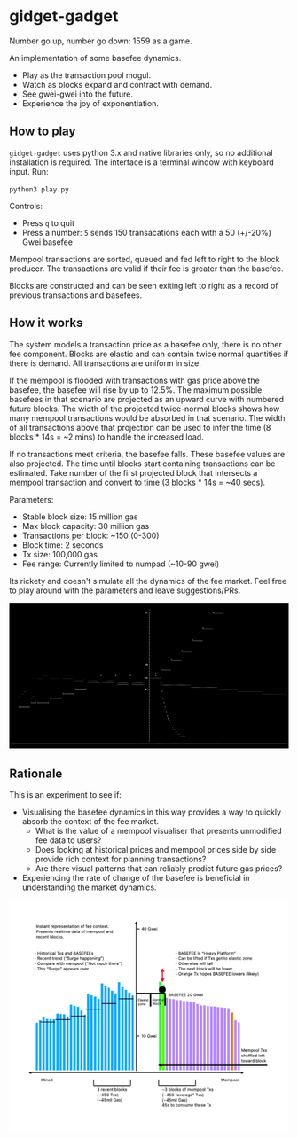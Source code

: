 # gidget-gadget

Number go up, number go down: 1559 as a game.

An implementation of some basefee dynamics.

- Play as the transaction pool mogul.
- Watch as blocks expand and contract with demand.
- See gwei-gwei into the future.
- Experience the joy of exponentiation.

## How to play

``gidget-gadget`` uses python 3.x and native libraries only, so no
additional installation is required. The interface is a terminal window
with keyboard input. Run:

``python3 play.py``

Controls:
- Press `q` to quit
- Press a number: `5` sends 150 transacations each with a 50 (+/-20%) Gwei basefee

Mempool transactions are sorted, queued and fed left to right to the block producer. The transactions are valid if their fee is greater than the basefee.

Blocks are constructed and can be seen exiting left to right as a record of previous transactions and basefees.

## How it works

The system models a transaction price as a basefee only, there is no other fee component. Blocks are elastic and can contain twice normal quantities if there is demand. All transactions are uniform in size.

If the mempool is flooded with transactions with gas price above the basefee, the basefee will rise by up to 12.5%. The maximum possible basefees in that scenario are projected as an upward curve with numbered future blocks. The width of the projected twice-normal blocks shows how many mempool transactions would be absorbed in that scenario. The width of all transactions above that projection can be used to infer the time (8 blocks * 14s = ~2 mins) to handle the increased load.

If no transactions meet criteria, the basefee falls. These basefee values are also projected. The time until blocks start containing transactions can be estimated. Take number of the first projected block that intersects a mempool transaction and convert to time (3 blocks * 14s = ~40 secs).

Parameters:
- Stable block size: 15 million gas
- Max block capacity: 30 million gas
- Transactions per block: ~150 (0-300)
- Block time: 2 seconds
- Tx size: 100,000 gas
- Fee range: Currently limited to numpad (~10-90 gwei)

Its rickety and doesn't simulate all the dynamics of the fee market. Feel free to play around with the parameters and leave suggestions/PRs.

![preview](example.png)

## Rationale

This is an experiment to see if:
- Visualising the basefee dynamics in this way provides a way to quickly absorb the context of the fee market.
    - What is the value of a mempool visualiser that presents unmodified fee data to users?
    - Does looking at historical prices and mempool prices side by side provide rich context for planning transactions?
    - Are there visual patterns that can reliably predict future gas prices?
- Experiencing the rate of change of the basefee is beneficial in understanding the market dynamics.

![diagram](diagram.png)


